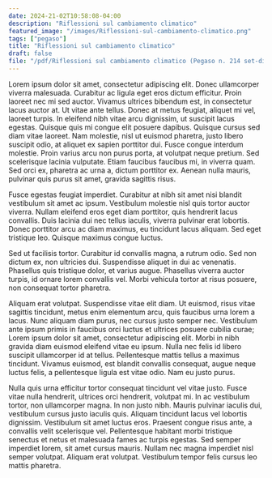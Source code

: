 ```yaml
---
date: 2024-21-02T10:58:08-04:00
description: "Riflessioni sul cambiamento climatico"
featured_image: "/images/Riflessioni-sul-cambiamento-climatico.png"
tags: ["pegaso"]
title: "Riflessioni sul cambiamento climatico"
draft: false
file: "/pdf/Riflessioni sul cambiamento climatico (Pegaso n. 214 set-dic 22) colori.pdf"
---
```



Lorem ipsum dolor sit amet, consectetur adipiscing elit. Donec ullamcorper viverra malesuada. Curabitur ac ligula eget eros dictum efficitur. Proin laoreet nec mi sed auctor. Vivamus ultrices bibendum est, in consectetur lacus auctor at. Ut vitae ante tellus. Donec at metus feugiat, aliquet mi vel, laoreet turpis. In eleifend nibh vitae arcu dignissim, ut suscipit lacus egestas. Quisque quis mi congue elit posuere dapibus. Quisque cursus sed diam vitae laoreet. Nam molestie, nisl ut euismod pharetra, justo libero suscipit odio, at aliquet ex sapien porttitor dui. Fusce congue interdum molestie. Proin varius arcu non purus porta, at volutpat neque pretium. Sed scelerisque lacinia vulputate. Etiam faucibus faucibus mi, in viverra quam. Sed orci ex, pharetra ac urna a, dictum porttitor ex. Aenean nulla mauris, pulvinar quis purus sit amet, gravida sagittis risus.

Fusce egestas feugiat imperdiet. Curabitur at nibh sit amet nisi blandit vestibulum sit amet ac ipsum. Vestibulum molestie nisl quis tortor auctor viverra. Nullam eleifend eros eget diam porttitor, quis hendrerit lacus convallis. Duis lacinia dui nec tellus iaculis, viverra pulvinar erat lobortis. Donec porttitor arcu ac diam maximus, eu tincidunt lacus aliquam. Sed eget tristique leo. Quisque maximus congue luctus.

Sed ut facilisis tortor. Curabitur id convallis magna, a rutrum odio. Sed non dictum ex, non ultricies dui. Suspendisse aliquet in dui ac venenatis. Phasellus quis tristique dolor, et varius augue. Phasellus viverra auctor turpis, id ornare lorem convallis vel. Morbi vehicula tortor at risus posuere, non consequat tortor pharetra.

Aliquam erat volutpat. Suspendisse vitae elit diam. Ut euismod, risus vitae sagittis tincidunt, metus enim elementum arcu, quis faucibus urna lorem a lacus. Nunc aliquam diam purus, nec cursus justo semper nec. Vestibulum ante ipsum primis in faucibus orci luctus et ultrices posuere cubilia curae; Lorem ipsum dolor sit amet, consectetur adipiscing elit. Morbi in nibh gravida diam euismod eleifend vitae eu ipsum. Nulla nec felis id libero suscipit ullamcorper id at tellus. Pellentesque mattis tellus a maximus tincidunt. Vivamus euismod, est blandit convallis consequat, augue neque luctus felis, a pellentesque ligula est vitae odio. Nam eu justo purus.

Nulla quis urna efficitur tortor consequat tincidunt vel vitae justo. Fusce vitae nulla hendrerit, ultrices orci hendrerit, volutpat mi. In ac vestibulum tortor, non ullamcorper magna. In non justo nibh. Mauris pulvinar iaculis dui, vestibulum cursus justo iaculis quis. Aliquam tincidunt lacus vel lobortis dignissim. Vestibulum sit amet luctus eros. Praesent congue risus ante, a convallis velit scelerisque vel. Pellentesque habitant morbi tristique senectus et netus et malesuada fames ac turpis egestas. Sed semper imperdiet lorem, sit amet cursus mauris. Nullam nec magna imperdiet nisl semper volutpat. Aliquam erat volutpat. Vestibulum tempor felis cursus leo mattis pharetra.
